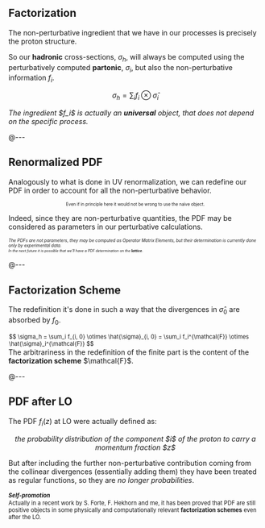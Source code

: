 ## Factorization

The non-perturbative ingredient that we have in our processes is precisely the
proton structure.

So our **hadronic** cross-sections, $\sigma_h$, will always be computed using
the perturbatively computed **partonic**, $\sigma_i$, but also the
non-perturbative information $f_i$.

$$
\sigma_h
= \sum_i f_i \otimes \hat{\sigma}_i
$$

<p style="font-style: italic">
  The ingredient $f_i$ is actually an <strong>universal</strong> object, that does not depend on
  the specific process.
</p>

@---

## Renormalized PDF

Analogously to what is done in UV renormalization, we can redefine our PDF in
order to account for all the non-perturbative behavior.

<p style="font-size: 0.6em; margin: 0; text-align: center">
Even if in principle here it would not be wrong to use the naïve object.
</p>

Indeed, since they are non-perturbative quantities, the PDF may be considered as
parameters in our perturbative calculations.

<div style="font-style: italic; text-align: left">
  <p style="font-size: 0.6em; margin-bottom: 0.2em">
  The PDFs are not parameters, they may be computed as Operator Matrix
  Elements, but their determination is currently done only by experimental data.
  </p>
  <p style="font-size: 0.5em; margin: 0">
  In the next future it is possible that we'll have a PDF determination on the <strong>lattice</strong>.
  </p>
</div>

@---

## Factorization Scheme

The redefinition it's done in such a way that the divergences in $\hat{\sigma}_0$
are absorbed by $f_0$.

<div class="fact-formula" style="font-size: 0.8em; margin:0.1em">
  $$
  \sigma_h
  = \sum_i f_{i, 0} \otimes \hat{\sigma}_{i, 0}
  = \sum_i f_i^{\mathcal{F}} \otimes \hat{\sigma}_i^{\mathcal{F}}
  $$
</div>

<p style="margin-top: 0">
  The arbitrariness in the redefinition of the finite part is the content of the
  <strong>factorization scheme</strong> $\mathcal{F}$.
</p>

@---

## PDF after LO

The PDF $f_i(z)$ at LO were actually defined as:

<p style="text-align: center; font-style: italic">
  the probability distribution of the component $i$ of the proton to carry
  a momentum fraction $z$
</p>

But after including the further non-perturbative contribution coming from the
collinear divergences (essentially adding them) they have been treated as
regular functions, so they are <em>no longer probabilities</em>.

<div style="font-size: 0.8em">
  <h5 style="text-align: left; margin-bottom: 0.1em">Self-promotion</h5>
  <p style="margin: 0">
  Actually in a recent work by S. Forte, F. Hekhorn and me, it has been proved
  that PDF are still positive objects in some physically and computationally
  relevant <strong>factorization schemes</strong> even after the LO.
  </p>
</div>
